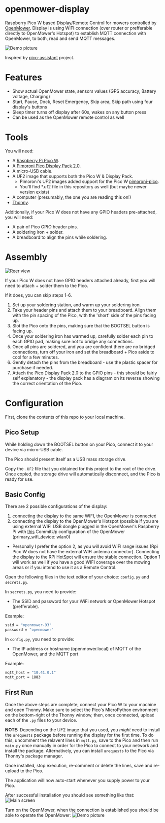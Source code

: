 # openmower-display
Raspberry Pico W based Display/Remote Control for mowers controlled by [OpenMower](https://openmower.de).
Display is using WIFI connection (over router or prefferable directly to OpenMower's Hotspot) to establish MQTT connection with OpenMower, to both, read and send MQTT messages.

![Demo picture](readme/IMG_7951.JPG)

Inspired by [pico-assistant](https://github.com/Rookeh/pico-assistant/blob/main) project.
 
# Features

* Show actual OpenMower state, sensors values (GPS accuracy, Battery voltage, Charging)
* Start, Pause, Dock, Reset Emergency, Skip area, Skip path using four display's buttons
* Sleep timer turns off display after 60s, wakes on any button press
* Can be used as the OpenMower remote control as well

# Tools

You will need:

* A [Raspberry Pi Pico W](https://www.raspberrypi.com/news/raspberry-pi-pico-w-your-6-iot-platform/).
* A [Pimoroni Pico Display Pack 2.0](https://shop.pimoroni.com/products/pico-display-pack-2-0?variant=39374122582099).
* A micro-USB cable.
* A UF2 image that supports both the Pico W & Display Pack.
  * Pimoroni's UF2 images added support for the Pico W [pimoroni-pico](https://github.com/pimoroni/pimoroni-pico/releases).
  * You'll find *.uf2 file in this repository as well (but maybe newer version exists)
* A computer (presumably, the one you are reading this on!)
* [Thonny](https://thonny.org/).

Additionally, if your Pico W does not have any GPIO headers pre-attached, you will need:

* A pair of Pico GPIO header pins.
* A soldering iron + solder.
* A breadboard to align the pins while soldering.

# Assembly

![Reer view](readme/IMG_7949.JPG)

If your Pico W does not have GPIO headers attached already, first you will need to attach + solder them to the Pico. 

If it does, you can skip steps 1-6.

1) Set up your soldering station, and warm up your soldering iron.
2) Take your header pins and attach them to your breadboard. Align them with the pin spacing of the Pico, with the 'short' side of the pins facing up.
3) Slot the Pico onto the pins, making sure that the BOOTSEL button is facing up.
4) Once your soldering iron has warmed up, carefully solder each pin to each GPIO pad, making sure not to bridge any connections.
5) Once all pins are soldered, and you are confident there are no bridged connections, turn off your iron and set the breadboard + Pico aside to cool for a few minutes.
6) Gently detach the pins from the breadboard - use the plastic spacer for purchase if needed.
7) Attach the Pico Display Pack 2.0 to the GPIO pins - this should be fairly self explanatory - the display pack has a diagram on its reverse showing the correct orientation of the Pico.

# Configuration

First, clone the contents of this repo to your local machine.

## Pico Setup

While holding down the BOOTSEL button on your Pico, connect it to your device via micro-USB cable.

The Pico should present itself as a USB mass storage drive.

Copy the `.UF2` file that you obtained for this project to the root of the drive. Once copied, the storage drive will automatically disconnect, and the Pico is ready for use.

## Basic Config

There are 2 possible configurations of the display:
1. connecting the display to the same WIFI, the OpenMower is connected
2. connecting the display to the OpenMower's Hotspot (possible if you are using external WIFI USB dongle plugged in the OpenMower's Raspberry Pi with [this](/readme/hotspot.txt.setting) CommitUp configuration of the OpenMower (primary_wifi_device: wlan0)
 * Personally I prefer the option 2, as you will avoid WIFI range issues (Rpi Pico W does not have the external WIFI antenna connector). Connecting the display to the RPi HotSpot will ensure the stable connection. Option 1 will work as well if you have a good WIFI coverage over the mowing areas or if you intend to use it as a Remote Control.
   
Open the following files in the text editor of your choice: `config.py` and `secrets.py`.

In `secrets.py`, you need to provide:

* The SSID and password for your WiFi network or OpenMower Hotspot (prefferable).

Example:
```bash
ssid = "openmower-93"
password = "openmower"
```

In `config.py`, you need to provide:

* The IP address or hostname (openmower.local) of MQTT of the OpenMower, and the MQTT port

Example:
```bash
mqtt_host = "10.41.0.1"
mqtt_port = 1883
```

## First Run

Once the above steps are complete, connect your Pico W to your machine and open Thonny. Make sure to select the Pico's MicroPython environment on the bottom-right of the Thonny window, then, once connected, upload each of the `.py` files to your device.

**NOTE:** Depending on the UF2 image that you used, you *might* need to install the `urequests` package before running the display for the first time. To do this, uncomment the relavent lines in `mqtt.py`, save to the Pico and then run `main.py` once manually in order for the Pico to connect to your network and install the package. Alternatively, you can install `urequests` to the Pico via Thonny's package manager.

Once installed, stop execution, re-comment or delete the lines, save and re-upload to the Pico.

The application will now auto-start whenever you supply power to your Pico.

After successful installation you should see something like that:
![Main screen](readme/IMG_7954.JPG)

Turn on the OpenMower, when the connection is established you should be able to operate the OpenMower:
![Demo picture](readme/IMG_7951.JPG)
